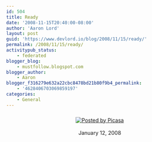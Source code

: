 ```yaml
---
id: 504
title: Ready
date: '2008-11-15T20:40:00-08:00'
author: 'Aaron Lord'
layout: post
guid: 'https://www.devlord.io/blog/2008/11/15/ready/'
permalink: /2008/11/15/ready/
activitypub_status:
    - federated
blogger_blog:
    - mustfollow.blogspot.com
blogger_author:
    - Aaron
blogger_f316279e632a22cbc8478bd21b80f9b4_permalink:
    - '4628406703069859197'
categories:
    - General
---
```


<div style="text-align:center;margin:0 auto 10px;"><a href="/blog/wp-content/uploads/2011/10/rev_2959.jpg"><img alt="" src="/blog/wp-content/uploads/2011/10/rev_2959.jpg?w=275" border="0" /></a> </div><div style="clear:both;text-align:CENTER;"><a href="http://picasa.google.com/blogger/" target="ext" rel="noopener"><img src="http://photos1.blogger.com/pbp.gif" alt="Posted by Picasa" align="middle" border="0" /></a></div><div style="clear:both;text-align:CENTER;"><br /></div><div style="clear:both;text-align:CENTER;">January 12, 2008</div><div class="blogger-post-footer"><img width='1' height='1' src='' alt='' /></div>
